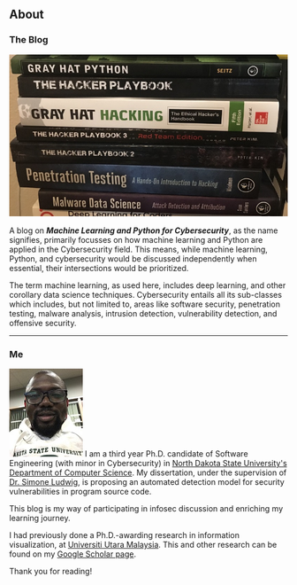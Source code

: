 ## About

### The Blog
![](images/csbooks.jpg)

A blog on ***Machine Learning and Python for Cybersecurity***, as the name signifies, primarily focusses on how machine learning and Python are applied in the Cybersecurity field. This means, while machine learning, Python, and cybersecurity would be discussed independently when essential, their intersections would be prioritized. 

The term machine learning, as used here, includes deep learning, and other corollary data science techniques. Cybersecurity entails all its sub-classes which includes, but not limited to, areas like software security, penetration testing, malware analysis, intrusion detection, vulnerability detection, and offensive security.

---

### Me
![](images/selfimage.JPG) I am a third year Ph.D. candidate of Software Engineering (with minor in Cybersecurity) in [North Dakota State University's Department of Computer Science](https://www.ndsu.edu/cs/). My dissertation, under the supervision of [Dr. Simone Ludwig](http://www.cs.ndsu.nodak.edu/~siludwig/contact.html), is proposing an automated detection model for security vulnerabilities in program source code. 

This blog is my way of participating in infosec discussion and enriching my learning journey.

I had previously done a Ph.D.-awarding research in information visualization, at [Universiti Utara Malaysia](http://www.uum.edu.my/). This and other research can be found on my [Google Scholar page](https://scholar.google.com/citations?user=ROaTHt0AAAAJ&hl=en).

Thank you for reading!
